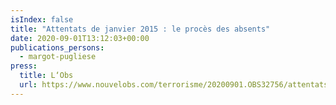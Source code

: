 ```yaml
---
isIndex: false
title: "Attentats de janvier 2015 : le procès des absents"
date: 2020-09-01T13:12:03+00:00
publications_persons:
  - margot-pugliese
press:
  title: L‘Obs
  url: https://www.nouvelobs.com/terrorisme/20200901.OBS32756/attentats-de-janvier-2015-le-proces-des-absents.html
---
```

